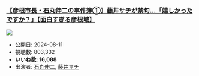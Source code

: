 ### [【彦根市長・石丸伸二の事件簿①】藤井サチが禁句…「嬉しかったですか？」【面白すぎる彦根城】](https://www.youtube.com/watch?v=0p6zOpzlS34)
[![](https://img.youtube.com/vi/0p6zOpzlS34/sddefault.jpg)](https://www.youtube.com/watch?v=0p6zOpzlS34)
-   公開日: 2024-08-11
-   視聴数: 803,332
-   **いいね数: 16,088**
-   出演者: [石丸伸二](/rehacq_fan/people/石丸伸二 "wikilink"), [藤井サチ](/rehacq_fan/people/藤井サチ "wikilink")
